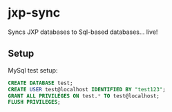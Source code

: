 # jxp-sync

Syncs JXP databases to Sql-based databases... live!

## Setup

MySql test setup:
```sql
CREATE DATABASE test;
CREATE USER test@localhost IDENTIFIED BY "test123";
GRANT ALL PRIVILEGES ON test.* TO test@localhost;
FLUSH PRIVILEGES;
```
